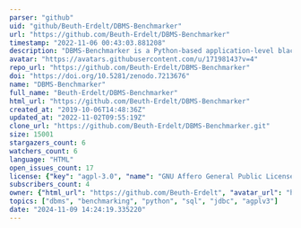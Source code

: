 ```yaml
---
parser: "github"
uid: "github/Beuth-Erdelt/DBMS-Benchmarker"
url: "https://github.com/Beuth-Erdelt/DBMS-Benchmarker"
timestamp: "2022-11-06 00:43:03.881208"
description: "DBMS-Benchmarker is a Python-based application-level blackbox benchmark tool for Database Management Systems (DBMS). It connects to a given list of DBMS (via JDBC) and runs a given list of parametrized and randomized (SQL) benchmark queries. Evaluations are available via a Python interface and on an interactive multi-dimensional dashboard."
avatar: "https://avatars.githubusercontent.com/u/17198143?v=4"
repo_url: "https://github.com/Beuth-Erdelt/DBMS-Benchmarker"
doi: "https://doi.org/10.5281/zenodo.7213676"
name: "DBMS-Benchmarker"
full_name: "Beuth-Erdelt/DBMS-Benchmarker"
html_url: "https://github.com/Beuth-Erdelt/DBMS-Benchmarker"
created_at: "2019-10-06T14:48:36Z"
updated_at: "2022-11-02T09:55:19Z"
clone_url: "https://github.com/Beuth-Erdelt/DBMS-Benchmarker.git"
size: 15001
stargazers_count: 6
watchers_count: 6
language: "HTML"
open_issues_count: 17
license: {"key": "agpl-3.0", "name": "GNU Affero General Public License v3.0", "spdx_id": "AGPL-3.0", "url": "https://api.github.com/licenses/agpl-3.0", "node_id": "MDc6TGljZW5zZTE="}
subscribers_count: 4
owner: {"html_url": "https://github.com/Beuth-Erdelt", "avatar_url": "https://avatars.githubusercontent.com/u/17198143?v=4", "login": "Beuth-Erdelt", "type": "Organization"}
topics: ["dbms", "benchmarking", "python", "sql", "jdbc", "agplv3"]
date: "2024-11-09 14:24:19.335220"
---
```

